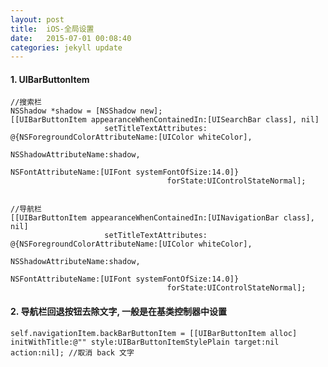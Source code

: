 ```yaml
---
layout: post
title:  iOS-全局设置
date:   2015-07-01 00:08:40
categories: jekyll update
---
```


#### 1. UIBarButtonItem

	//搜索栏
    NSShadow *shadow = [NSShadow new];
    [[UIBarButtonItem appearanceWhenContainedIn:[UISearchBar class], nil]
                         setTitleTextAttributes: @{NSForegroundColorAttributeName:[UIColor whiteColor],
                                                                   NSShadowAttributeName:shadow,
                                                                     NSFontAttributeName:[UIFont systemFontOfSize:14.0]}
                                       forState:UIControlStateNormal];
    
    
    //导航栏
    [[UIBarButtonItem appearanceWhenContainedIn:[UINavigationBar class], nil]
                         setTitleTextAttributes: @{NSForegroundColorAttributeName:[UIColor whiteColor],
                                                            NSShadowAttributeName:shadow,
                                                              NSFontAttributeName:[UIFont systemFontOfSize:14.0]}
                                       forState:UIControlStateNormal];

#### 2. 导航栏回退按钮去除文字, 一般是在基类控制器中设置

	self.navigationItem.backBarButtonItem = [[UIBarButtonItem alloc] initWithTitle:@"" style:UIBarButtonItemStylePlain target:nil action:nil]; //取消 back 文字



[jekyll]:      http://jekyllrb.com
[jekyll-gh]:   https://github.com/jekyll/jekyll
[jekyll-help]: https://github.com/jekyll/jekyll-help











